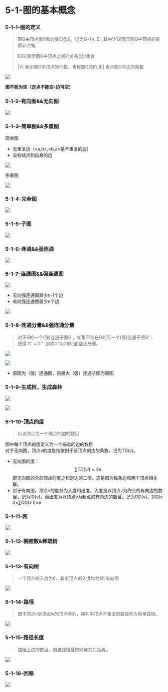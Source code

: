 # 5-1-图的基本概念

### 5-1-1-图的定义

> 图G由顶点集V和边集E组成，记为G=\(V, E\), 其中V\(G\)表示图G中顶点的有限非空集;
>
> E\(G\)表示图G中顶点之间的关系\(边\)集合
>
> \|V\| 表示图G中顶点的个数，也称图G的阶;\|E\| 表示图G中边的条数

![](../../.gitbook/assets/image%20%2836%29.png)

 **图不能为空（定点不能空-边可空）**

### **5-1-2-有向图&&无向图**

![](../../.gitbook/assets/image%20%28278%29.png)

### 5-1-3-简单图&&多重图

简单图

* 无重复边（&lt;a,b&gt;,&lt;b,a&gt;是不重复的边）
* 没有结点到自身的边

![](../../.gitbook/assets/image%20%2873%29.png)



多重图

![](../../.gitbook/assets/image%20%28241%29.png)



### 5-1-4-完全图

![](../../.gitbook/assets/image%20%28228%29.png)



### 5-1-5-子图

![](../../.gitbook/assets/image%20%2828%29.png)

### 5-1-6-连通&&强连通

![](../../.gitbook/assets/image%20%28283%29.png)

### 5-1-7-连通图&&强连通图

![](../../.gitbook/assets/image%20%28140%29.png)



* 无向强连通图最少n-1个边
* 有向强连通图最少n个边

![](../../.gitbook/assets/image%20%28222%29.png)

### 5-1-8-连通分量&&强连通分量

> 对于G的一个\(强\)连通子图G'，如果不存在G的另一个\(强\)连通子图G''，  
>  使得 G' ⊂G'' ,则称G'为G的\(强\)连通分量。

![](../../.gitbook/assets/image%20%28102%29.png)

![](../../.gitbook/assets/image%20%28290%29.png)

* 原图为（强）连通图，则极大（强）连通子图为原图

### 5-1-9-生成树，生成森林

![](../../.gitbook/assets/image%20%28201%29.png)

![](../../.gitbook/assets/image%20%28182%29.png)



### 5-1-10-顶点的度

> 以该顶点为一个端点的边的数目

图中每个顶点的度定义为一个端点的边的数目  
对于无向图，顶点v的度是指依附于该顶点的边的条数，记为TD\(v\)。

* 无向图的度： $$∑TD(v i)=2e$$ 即无向图的全部顶点的度之和是边的二倍，这是因为每条边和两个顶点相关联。
* 对于有向图，顶点v的度分为入度和出度，入度是以顶点v为终点的有向边的数目，记为ID\(v\)，而出度为以顶点v为起点的有向边的数目。记为OD\(v\)。∑ID\(v i\)=∑OD\(v i\)=e

### 5-1-11-网

![](../../.gitbook/assets/image%20%28136%29.png)

### 5-1-12-稠密数&稀疏树

![](../../.gitbook/assets/image%20%2896%29.png)



### 5-1-13-有向树

> 一个顶点的入度为0、其余顶点的入度均为1的有向图



![](../../.gitbook/assets/image%20%2850%29.png)

### 5-1-14-路径

> 图中顶点v到顶点w的顶点序列，序列中顶点不重复的路径称为简单路径。

![](../../.gitbook/assets/image%20%28176%29.png)

### 5-1-15-路径长度

> 路径上边的数目，若该路径最短则称其为距离。

![](../../.gitbook/assets/image%20%2864%29.png)

### 5-1-16-回路

![](../../.gitbook/assets/image%20%28203%29.png)


